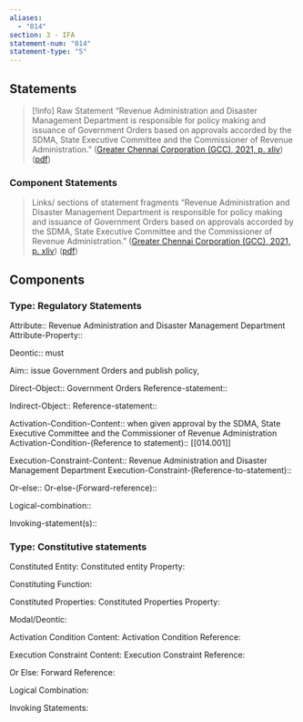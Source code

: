 ```yaml
---
aliases:
  - "014"
section: 3 - IFA
statement-num: "014"
statement-type: "5"
---
```

## Statements 
> [!info] Raw Statement
> “Revenue Administration and Disaster Management Department is responsible for policy making and issuance of Government Orders based on approvals accorded by the SDMA, State Executive Committee and the Commissioner of Revenue Administration.” ([Greater Chennai Corporation (GCC), 2021, p. xliv](zotero://select/library/items/AZZSXLC8)) ([pdf](zotero://open-pdf/library/items/ZWDYK52D?page=44&annotation=NDVNPLUF)) 
> 

### Component Statements
> Links/ sections of statement fragments 
 “Revenue Administration and Disaster Management Department is responsible for policy making and issuance of Government Orders based on approvals accorded by the SDMA, State Executive Committee and the Commissioner of Revenue Administration.” ([Greater Chennai Corporation (GCC), 2021, p. xliv](zotero://select/library/items/AZZSXLC8)) ([pdf](zotero://open-pdf/library/items/ZWDYK52D?page=44&annotation=NDVNPLUF)) 

## Components

### Type: Regulatory Statements
Attribute:: Revenue Administration and Disaster Management Department
Attribute-Property::

Deontic:: must

Aim:: issue Government Orders and publish policy,

Direct-Object:: Government Orders
	Reference-statement::

Indirect-Object:: 
	Reference-statement::

Activation-Condition-Content:: when given approval by the SDMA, State Executive Committee and the Commissioner of Revenue Administration
	Activation-Condition-(Reference to statement):: [[014.001]]

Execution-Constraint-Content:: Revenue Administration and Disaster Management Department
	Execution-Constraint-(Reference-to-statement)::

Or-else::
	Or-else-(Forward-reference)::

Logical-combination::

Invoking-statement(s)::


### Type: Constitutive statements

Constituted Entity:
	Constituted entity Property:

Constituting Function:

Constituted Properties:
	Constituted Properties Property:

Modal/Deontic:

Activation Condition Content:
	Activation Condition Reference:

Execution Constraint Content:
	Execution Constraint Reference:

Or Else:
	Forward Reference:

Logical Combination:

Invoking Statements:

